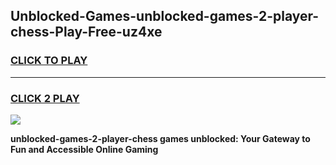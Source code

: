 
## Unblocked-Games-unblocked-games-2-player-chess-Play-Free-uz4xe
<h3>
<a href="https://premium76.site?title=unblocked-games-2-player-chess&ref=18A1">CLICK TO PLAY</a></h3>
<hr>

<h3>
<a href="https://premium76.site?title=unblocked-games-2-player-chess&ref=18A1">CLICK 2 PLAY</a>
  
</h3>

<a href="https://premium76.site?title=unblocked-games-2-player-chess&ref=18A1"><img src="https://clearcache.store/games.png"></a>


**unblocked-games-2-player-chess games unblocked: Your Gateway to Fun and Accessible Online Gaming**
